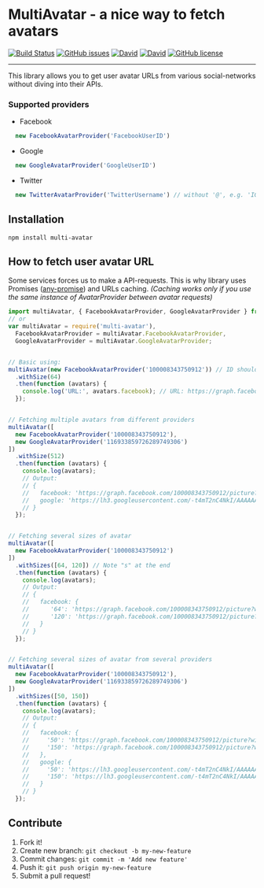 # MultiAvatar - a nice way to fetch avatars
[![Build Status](https://img.shields.io/travis/maksimkurb/multi-avatar/master.svg?maxAge=2592000&style=flat-square)](https://travis-ci.org/maksimkurb/multi-avatar)
[![GitHub issues](https://img.shields.io/github/issues/maksimkurb/multi-avatar.svg?maxAge=2592000&style=flat-square)](https://github.com/maksimkurb/multi-avatar/issues)
[![David](https://img.shields.io/david/maksimkurb/multi-avatar.svg?maxAge=2592000&style=flat-square)](https://david-dm.org/maksimkurb/multi-avatar#info=dependencies)
[![David](https://img.shields.io/david/dev/maksimkurb/multi-avatar.svg?maxAge=2592000&style=flat-square)](https://david-dm.org/maksimkurb/multi-avatar#info=devDependencies)
[![GitHub license](https://img.shields.io/badge/license-MIT-blue.svg?maxAge=2592000&style=flat-square)](https://raw.githubusercontent.com/maksimkurb/multi-avatar/master/LICENSE)
___

This library allows you to get user avatar URLs from various social-networks without diving into their APIs.

### Supported providers
* Facebook
```js
  new FacebookAvatarProvider('FacebookUserID')
```
* Google
```js
  new GoogleAvatarProvider('GoogleUserID')
```
* Twitter
```js
  new TwitterAvatarProvider('TwitterUsername') // without '@', e.g. 'IGN' or 'pcgamer'
```

## Installation
```
npm install multi-avatar
```

## How to fetch user avatar URL
Some services forces us to make a API-requests. This is why library uses Promises ([any-promise](https://github.com/kevinbeaty/any-promise)) and URLs caching.
_(Caching works only if you use the same instance of AvatarProvider between avatar requests)_

```js
import multiAvatar, { FacebookAvatarProvider, GoogleAvatarProvider } from 'multi-avatar'; // ES6
// or
var multiAvatar = require('multi-avatar'),
  FacebookAvatarProvider = multiAvatar.FacebookAvatarProvider,
  GoogleAvatarProvider = multiAvatar.GoogleAvatarProvider;


// Basic using:
multiAvatar(new FacebookAvatarProvider('100008343750912')) // ID should be always a string, because it can be larger, than Number.MAX_VALUE
  .withSize(64)
  .then(function (avatars) {
    console.log('URL:', avatars.facebook); // URL: https://graph.facebook.com/.../picture?width=64
  });


// Fetching multiple avatars from different providers
multiAvatar([
  new FacebookAvatarProvider('100008343750912'),
  new GoogleAvatarProvider('116933859726289749306')
])
  .withSize(512)
  .then(function (avatars) {
    console.log(avatars);
    // Output:
    // {
    //   facebook: 'https://graph.facebook.com/100008343750912/picture?width=512',
    //   google: 'https://lh3.googleusercontent.com/-t4mT2nC4NkI/AAAAAAAAAAI/AAAAAAAAAAA/4DSxgN3cZmY/s512-c/116933859726289749306.jpg'
    // }
  });


// Fetching several sizes of avatar
multiAvatar([
  new FacebookAvatarProvider('100008343750912')
])
  .withSizes([64, 120]) // Note "s" at the end
  .then(function (avatars) {
    console.log(avatars);
    // Output:
    // {
    //   facebook: {
    //      '64': 'https://graph.facebook.com/100008343750912/picture?width=64',
    //      '120': 'https://graph.facebook.com/100008343750912/picture?width=120'
    //   }
    // }
  });


// Fetching several sizes of avatar from several providers
multiAvatar([
  new FacebookAvatarProvider('100008343750912'),
  new GoogleAvatarProvider('116933859726289749306')
])
  .withSizes([50, 150])
  .then(function (avatars) {
    console.log(avatars);
    // Output:
    // {
    //   facebook: {
    //     '50': 'https://graph.facebook.com/100008343750912/picture?width=50',
    //     '150': 'https://graph.facebook.com/100008343750912/picture?width=150'
    //   },
    //   google: {
    //     '50': 'https://lh3.googleusercontent.com/-t4mT2nC4NkI/AAAAAAAAAAI/AAAAAAAAAAA/4DSxgN3cZmY/s50-c/116933859726289749306.jpg',
    //     '150': 'https://lh3.googleusercontent.com/-t4mT2nC4NkI/AAAAAAAAAAI/AAAAAAAAAAA/4DSxgN3cZmY/s150-c/116933859726289749306.jpg'
    //   }
    // }
  });

```

## Contribute
1. Fork it!
2. Create new branch: `git checkout -b my-new-feature`
3. Commit changes: `git commit -m 'Add new feature'`
4. Push it: `git push origin my-new-feature`
5. Submit a pull request!
